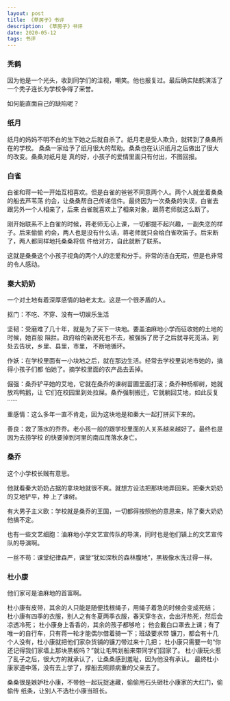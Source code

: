 ```yaml
---
layout: post
title: 《草房子》书评
description: 《草房子》书评
date: 2020-05-12
tags: 书评   
---
```


### 秃鹤

因为他是一个光头，收到同学们的注视，嘲笑。他也报复过。最后确实陆鹤演活了
一个秃子连长为学校争得了荣誉。

如何能直面自己的缺陷呢？

### 纸月

纸月的妈妈不明不白的生下她之后就自杀了。纸月老是受人欺负，就转到了桑桑所在的学校。
桑桑一家给予了纸月很大的帮助。桑桑也在认识纸月之后做出了很大的改变。桑桑对纸月是
真的好，小孩子的爱情里面只有付出，不图回报。

### 白雀

白雀和蒋一轮一开始互相喜欢。但是白雀的爸爸不同意两个人。两个人就坐着桑桑的船去芦苇荡
约会，让桑桑帮自己传递信件。最终因为一次桑桑的失误，白雀去跟另外一个人相亲了，后来
白雀就喜欢上了相亲对象，跟蒋老师就这么断了。

刚开始联系不上白雀的时候，蒋老师无心上课，一切都提不起兴趣，一副失恋的样子。后来偷偷
约会，两人也是没有什么话，蒋老师就只会给白雀吹笛子。后来断了，两人都同样地托桑桑将信
件给对方，自此就断了联系。

这就是桑桑这个小孩子视角的两个人的恋爱和分手。非常的洁白无瑕，但是也非常的令人感动。

### 秦大奶奶

一个对土地有着深厚感情的轴老太太。这是一个很矛盾的人。

抠门：不吃、不穿、没有一切娱乐生活

坚韧：受磨难了几十年，就是为了买下一块地。要盖油麻地小学而征收她的土地的时候，她百般
阻拦。政府给的新房死也不去，被强拆了房子之后就寻死觅活。到处去告状，乡里、县里，市里，
不断地循环。

作妖：在学校里面有一小块地之后，就在那边生活。经常去学校里说地市她的，搞得小孩子们都
怕她了。摘学校里面的农产品去丢掉。

倔强：桑乔铲平她的艾地，它就在桑乔的谏树苗圃里面打滚；桑乔种杨柳树，她就放鸡鸭鹅，让
它们在校园里到处拉屎。桑乔强制搬迁，它就躺回艾地，如此反复······

重感情：这么多年一直不肯走，因为这块地是和秦大一起打拼买下来的。

善良：救了落水的乔乔。老小孩一般的跟学校里面的人关系越来越好了。最终也是因为去捞学校
的快要掉到河里的南瓜而落水身亡。

### 桑乔

这个小学校长贼有意思。

他就看秦大奶奶占据的拿块地就很不爽。就想方设法把那块地弄回来。把秦大奶奶的艾地铲平，种
上了谏树。

有大男子主义欧：学校就是桑乔的王国，一切都得按照他的意思来，除了秦大奶奶他搞不定。

也有一些文艺细胞：油麻地小学文艺宣传队的导演，同时也是他们镇上的文艺宣传队的导演啊。

一丝不苟：课堂纪律森严，课堂“犹如深秋的森林腹地”，黑板像水洗过得一样。

### 杜小康

他们家可是油麻地的首富啊。

杜小康有皮带，其余的人只能是随便找根绳子，用绳子着急的时候会变成死结；
杜小康有四季的衣服，别人之有冬夏两季衣服，春天穿冬衣，会出汗热死，然后会凉透冷死；
杜小康身上香香的，其余的孩子都够呛；
他会戴白口罩去上课；有了唯一的自行车，只有蒋一轮才能偶尔借着骑一下；班级要求带
镰刀，都会有十几个人没有，杜小康就把他们家杂货铺的镰刀带过来十几把；
杜小康只需要一句“你还记得我们家墙上那块黑板吗？”就让毛鸭划船来带同学们回家了。
杜小康玩火惹了乱子之后，很大方的就承认了，让桑桑感到羞耻，因为他没有承认。
最终杜小康家道中落，没有去上学了，撑船去照顾病重的父亲去了。

桑桑很是嫉妒杜小康，不带他一起玩捉迷藏，偷偷用石头砸杜小康家的大红门，偷偷传
纸条，让别人不选杜小康当班长。























